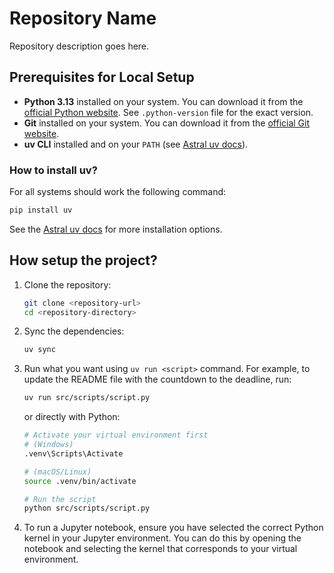 # Repository Name

Repository description goes here.

## Prerequisites for Local Setup

- **Python 3.13** installed on your system. You can download it from the [official Python website](https://www.python.org/downloads/). See `.python-version` file for the exact version.
- **Git** installed on your system. You can download it from the [official Git website](https://git-scm.com/downloads).
- **uv CLI** installed and on your `PATH` (see [Astral uv docs](https://docs.astral.sh/uv/)).

### How to install uv?

For all systems should work the following command:

```bash
pip install uv
```

See the [Astral uv docs](https://docs.astral.sh/uv/) for more installation options.

## How setup the project?

1. Clone the repository:

   ```bash
   git clone <repository-url>
   cd <repository-directory>
   ```

2. Sync the dependencies:

   ```bash
   uv sync
   ```

3. Run what you want using `uv run <script>` command. For example, to update the README file with the countdown to the deadline, run:

   ```bash
   uv run src/scripts/script.py
   ```

   or directly with Python:

   ```bash
   # Activate your virtual environment first
   # (Windows)
   .venv\Scripts\Activate

   # (macOS/Linux)
   source .venv/bin/activate

   # Run the script
   python src/scripts/script.py
   ```

4. To run a Jupyter notebook, ensure you have selected the correct Python kernel in your Jupyter environment. You can do this by opening the notebook and selecting the kernel that corresponds to your virtual environment.
